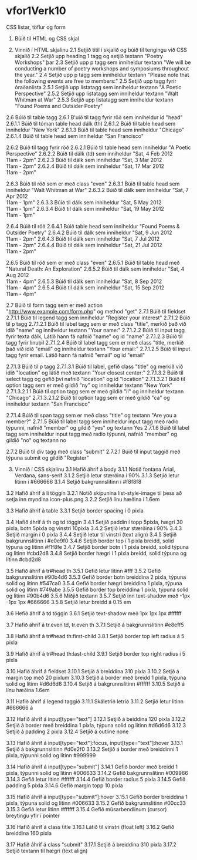 # vfor1Verk10
CSS listar, töflur og form

1.  Búið til HTML og CSS skjal

2.  Vinnið í HTML skjalinu
2.1 Setjið titil í skjalið og búið til tengingu við CSS skjalið
2.2 Setjið upp heading 1 tagg og setjið textann "Poetry Workshops" þar
2.3 Setjið upp p tagg sem inniheldur textann "We will be conducting a number of poetry workshops and symposiums throughout the year."
2.4 Setjið upp p tagg sem inniheldur textann "Please note that the following events are free to members:"
2.5 Setjið upp tagg fyrir óraðanlista
2.5.1 Setjið upp listatagg sem inniheldur textann "A Poetic Perspective"
2.5.2 Setjið upp listatagg sem inniheldur textann "Walt Whitman at War"
2.5.3 Setjið upp listatagg sem inniheldur textann "Found Poems and Outsider Poetry"

2.6 Búið til table tagg
2.6.1 B'uið til tagg fyrir röð sem inniheldur id "head"
2.6.1.1 Búið til tóman table head dálk (th)
2.6.1.2 Búið til table head sem inniheldur "New York"
2.6.1.3 Búið til table head sem inniheldur "Chicago"
2.6.1.4 Búið til table head sem inniheldur "San Francisco"

2.6.2 Búið til tagg fyrir röð
2.6.2.1 Búið til table head sem inniheldur "A Poetic Perspective"
2.6.2.2 Búið til dálk (td) sem inniheldur "Sat, 4 Feb 2012<br />11am - 2pm"
2.6.2.3 Búið til dálk sem inniheldur "Sat, 3 Mar 2012<br />11am - 2pm"
2.6.2.4 Búið til dálk sem inniheldur "Sat, 17 Mar 2012<br />11am - 2pm"

2.6.3 Búið til röð sem er með class "even"
2.6.3.1 Búið til table head sem inniheldur "Walt Whitman at War"
2.6.3.2 Búið til dálk sem inniheldur "Sat, 7 Apr 2012<br />11am - 1pm"
2.6.3.3 Búið til dálk sem inniheldur "Sat, 5 May 2012<br />11am - 1pm"
2.6.3.4 Búið til dálk sem inniheldur "Sat, 19 May 2012<br />11am - 1pm"

2.6.4 Búið til röð
2.6.4.1 Búið table head sem inniheldur "Found Poems &amp; Outsider Poetry"
2.6.4.2 Búið til dálk sem inniheldur "Sat, 9 Jun 2012<br />11am - 2pm"
2.6.4.3 Búið til dálk sem inniheldur "Sat, 7 Jul 2012<br />11am - 2pm"
2.6.4.4 Búið til dálk sem inniheldur "Sat, 21 Jul 2012<br />11am - 2pm"

2.6.5 Búið til röð sem er með class "even"
2.6.5.1 Búið til table head með "Natural Death: An Exploration"
2.6.5.2 Búið til dálk sem inniheldur "Sat, 4 Aug 2012<br />11am - 4pm"
2.6.5.3 Búið til dálk sem inniheldur "Sat, 8 Sep 2012<br />11am - 4pm"
2.6.5.4 Búið til dálk sem inniheldur "Sat, 15 Sep 2012<br />11am - 4pm"

2.7 Búið til form tagg sem er með action "http://www.example.com/form.php" og method "get"
2.7.1 Búið til fieldset
2.7.1.1 Búið til legend tagg sem inniheldur "Register your interest"
2.7.1.2 Búið til p tagg
2.7.1.2.1 Búið til label tagg sem er með class "title", merkið það við idið "name" og inniheldur textann "Your name:"
2.7.1.2.2 Búið til input tagg fyrir texta dálk, Látið hann fá nafnið "name" og id "name"
2.7.1.2.3 Búið til tagg fyrir línubil
2.7.1.2.4 Búið til label tagg sem er með class "title, merkið það við idið "email" og inniheldur textann "Your email:"
2.7.1.2.5 Búið til input tagg fyrir email. Látið hann fá nafnið "email" og id "email"

2.7.1.3 Búið til p tagg
2.7.1.3.1 Búið til label, gefið class "title" og merkið við idið "location" og látið með textann "Your closest center:"
2.7.1.3.2 Búið til select tagg og gefið því nafnið "location" og id "location"
2.7.1.3.2.1 Búið til option tagg sem er með gildið "ny" og inniheldur textann "New York"
2.7.1.3.2.1.1 Búið til option tagg sem er með gildið "il" og inniheldur textann "Chicago"
2.7.1.3.2.1.2 Búið til option tagg sem er með gildið "ca" og inniheldur textann "San Francisco"

2.7.1.4 Búið til span tagg sem er með class "title" og textann "Are you a member?"
2.7.1.5 Búið til label tagg sem inniheldur input tagg með radio týpunni, nafnið "member" og gildið "yes" og textann Yes
2.7.1.6 Búið til label tagg sem inniheldur input tagg með radio týpunni, nafnið "member" og gildið "no" og textann no

2.7.2 Búið til div tagg með class "submit"
2.7.2.1 Búið til input taggið með týpuna submit og gildið "Register"

3.  Vinnið í CSS skjalinu
3.1 Hafið áhrif á body
3.1.1 Notið fontana Arial, Verdana, sans-serif
3.1.2 Setjið letur stærðina í 90%
3.1.3 Setjið letur litinn í #666666
3.1.4 Setjið bakgrunnslitinn í #f8f8f8

3.2 Hafið áhrif á li töggin
3.2.1 Notið skipunina list-style-image til þess að setja inn myndina icon-plus.png
3.2.2 Setjið línu hæðina í 1.6em

3.3 Hafið áhrif á table
3.3.1 Setjið border spacing í 0 pixla

3.4 Hafið áhrif á th og td töggin
3.4.1 Setjið paddin í topp 5pixla, hægri 30 pixla, botn 5pixla og vinstri 10pixla
3.4.2 Setjið letur stærðina í 90%
3.4.3 Setjið margin í 0 pixla
3.4.4 Setjið letur til vinstri (text align)
3.4.5 Setjið bakgrunnslitinn í #e0e9f0
3.4.6 Setjið border top í 1 pixla breidd, solid týpuna og litinn #f1f8fe
3.4.7 Setjið border botn í 1 pixla breidd, solid týpuna og litinn #cbd2d8
3.4.8 Setjið border hægri í 1 pixla breidd, solid týpuna og litinn #cbd2d8

3.5 Hafið áhrif á tr#head th
3.5.1 Gefið letur litinn #fff
3.5.2 Gefið bakgrunnslitinn #90b4d6
3.5.3 Gefið border botn breiddina 2 pixla, týpuna solid og litinn #547ca0
3.5.4 Gefið border hægri breiddina 1 pixla, týpuna solid og litinn #749abe
3.5.5 Gefið border top breiddina 1 pixla, týpuna solid og litinn #90b4d6
3.5.6 Miðjið textann
3.5.7 Setjið inn text-shadow með -1px -1px 1px #666666
3.5.8 Setjið letur breidd á 0.15 em

3.6 Hefið áhrif á td töggin
3.6.1 Setjið text-shadow með 1px 1px 1px #ffffff

3.7 Hafið áhrif á tr.even td, tr.even th
3.7.1 Setjið á bakgrunnslitinn #e8eff5

3.8 Hafið áhrif á tr#head th:first-child
3.8.1 Setjið border top left radius á 5 pixla

3.9 Hafið áhrif á tr#head th:last-child
3.9.1 Setjið border top right radius í 5 pixla

3.10  Hafið áhrif á fieldset
3.10.1  Setjið á breiddina 310 pixla
3.10.2  Setjð á margin top með 20 pixlum
3.10.3  Setjið á border með breidd 1 pixla, týpuna solid og litinn #d6d6d6
3.10.4  Setjið á bakgrunnslitinn #ffffff
3.10.5  Setjið á línu hæðina 1.6em

3.11  Hafið áhrif á legend taggið
3.11.1  Skáletrið letrið
3.11.2  Setjið letur litinn #666666 á

3.12  Hafið áhrif á input[type="text"]
3.12.1  Setjið á beiddina 120 pixla
3.12.2  Setjið á border með breiddina 1 pixla, týpuna solid og litinn #d6d6d6
3.12.3  Setjið á padding 2 pixla
3.12.4  Setjið á outline none

3.13  Hafið áhrif á input[type="text"]:focus, input[type="text"]:hover
3.13.1  Setjið á bakgrunnslitinn #d0e2f0
3.13.2  Setjið á border með breiddinni 1 pixla, týpunni solid og litinn #999999

3.14  Hafið áhrif á input[type="submit"]
3.14.1  Gefið border með breidd 1 pixla, týpunni solid og litinn #006633
3.14.2  Gefið bakgrunnslitinn #009966
3.14.3  Gefið letur litinn #ffffff
3.14.4  Gefið border radíus 5 pixla
3.14.5  Gefið padding 5 pixla
3.14.6  Gefið margin topp 10 pixla

3.15  Hafið áhrif á input[type="submit"]:hover
3.15.1  Gefið border breiddina 1 pixla, týpuna solid og litinn #006633
3.15.2  Gefið bakgrunnslitinn #00cc33
3.15.3  Gefið letur litinn #ffffff
3.15.4  Gefið músarbendlinum (cursor) breytingu yfir í pointer

3.16  Hafið áhrif á class title 
3.16.1  Látið til vinstri (float left)
3.16.2  Gefið breiddina 160 pixla

3.17  Hafið áhrif á class "submit"
3.17.1  Setjið á breiddina 310 pixla
3.17.2  Setjið textann til hægri (text align)
